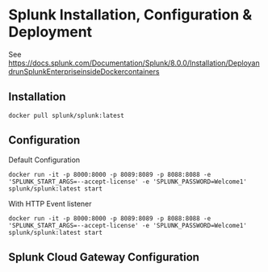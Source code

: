 # Splunk Installation, Configuration & Deployment


See https://docs.splunk.com/Documentation/Splunk/8.0.0/Installation/DeployandrunSplunkEnterpriseinsideDockercontainers

## Installation


```
docker pull splunk/splunk:latest
```

## Configuration 

Default Configuration
```
docker run -it -p 8000:8000 -p 8089:8089 -p 8088:8088 -e 'SPLUNK_START_ARGS=--accept-license' -e 'SPLUNK_PASSWORD=Welcome1' splunk/splunk:latest start

```

With HTTP Event listener

```
docker run -it -p 8000:8000 -p 8089:8089 -p 8088:8088 -e 'SPLUNK_START_ARGS=--accept-license' -e 'SPLUNK_PASSWORD=Welcome1' splunk/splunk:latest start

```

## Splunk Cloud Gateway Configuration 



